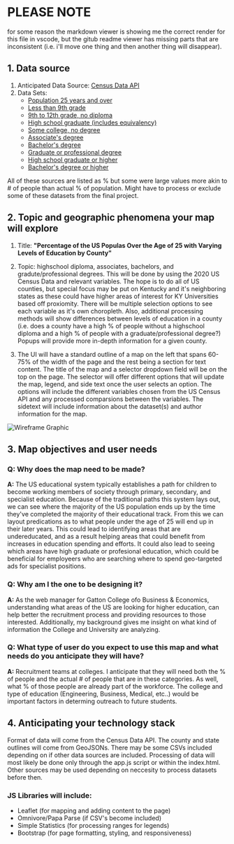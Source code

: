 # PLEASE NOTE
for some reason the markdown viewer is showing me the correct render for this file in vscode, but the gitub readme viewer has missing parts that are inconsistent (i.e. i'll move one thing and then another thing will disappear).

## 1. Data source

1. Anticipated Data Source: [Census Data API](https://api.census.gov/data/2020/acs/acs5/profile/variables.html)
2. Data Sets:
    * [Population 25 years and over](https://api.census.gov/data/2020/acs/acs5/profile/variables/DP02_0059PE.json)
    * [Less than 9th grade](https://api.census.gov/data/2020/acs/acs5/profile/variables/DP02_0060PE.json)
    * [9th to 12th grade, no diploma](https://api.census.gov/data/2020/acs/acs5/profile/variables/DP02_0061PE.json)
    * [High school graduate (includes equivalency)](https://api.census.gov/data/2020/acs/acs5/profile/variables/DP02_0062PE.json)
    * [Some college, no degree](https://api.census.gov/data/2020/acs/acs5/profile/variables/DP02_0063PE.json)
    * [Associate's degree](https://api.census.gov/data/2020/acs/acs5/profile/variables/DP02_0064PE.json)
    * [Bachelor's degree](https://api.census.gov/data/2020/acs/acs5/profile/variables/DP02_0065PE.json)
    * [Graduate or professional degree](https://api.census.gov/data/2020/acs/acs5/profile/variables/DP02_0066PE.json)
    * [High school graduate or higher](https://api.census.gov/data/2020/acs/acs5/profile/variables/DP02_0067PE.json)
    * [Bachelor's degree or higher](https://api.census.gov/data/2020/acs/acs5/profile/variables/DP02_0068PE.json)

All of these sources are listed as % but some were large values more akin to # of people than actual % of population.
Might have to process or exclude some of these datasets from the final project.

## 2. Topic and geographic phenomena your map will explore

1. Title: **"Percentage of the US Populas Over the Age of 25 with Varying Levels of Education by County"**

2. Topic: highschool diploma, associates, bachelors, and gradute/professional degrees. This will be done by using the 2020 US Census Data and relevant variables. The hope is to do all of US counties, but special focus may be put on Kentucky and it's neighboring states as these could have higher areas of interest for KY Universities based off proxiomity. There will be multiple selection options to see each variable as it's own choropleth. Also, additional processing methods will show differences between levels of education in a county (i.e. does a county have a high % of people without a highschool diploma and a high % of people with a graduate/professional degree?) Popups will provide more in-depth information for a given county.

3. The UI will have a standard outline of a map on the left that spans 60-75% of the width of the page and the rest being a section for text content.
The title of the map and a selector dropdown field will be on the top on the page.
The selector will offer different options that will update the map, legend, and side text once the user selects an option.
The options will include the different variables chosen from the US Census API and any processed comparsions between the variables.
The sidetext will include information about the dataset(s) and author information for the map.

![Wireframe Graphic](graphics/wireframe021824.jpg "Wireframe Graphic")

## 3. Map objectives and user needs

### Q: Why does the map need to be made?
**A:** 
The US educational system typically establishes a path for children to become working members of society through primary, secondary, and specialist education.
Because of the traditional paths this system lays out, we can see where the majority of the US population ends up by the time they've completed the majority of their educational track.
From this we can layout predications as to what people under the age of 25 will end up in their later years.
This could lead to identifying areas that are undereducated, and as a result helping areas that could benefit from increases in education spending and efforts.
It could also lead to seeing which areas have high graduate or profesional education, which could be beneficial for employeers who are searching where to spend geo-targeted ads for specialist positions.

### Q: Why am I the one to be designing it?
**A:** 
As the web manager for Gatton College ofo Business & Economics, understanding what areas of the US are looking for higher education, can help better the recruitment process and providing resources to those interested.
Additionally, my background gives me insight on what kind of information the College and University are analyzing.

### Q: What type of user do you expect to use this map and what needs do you anticipate they will have? 
**A:** 
Recruitment teams at colleges.
I anticipate that they will need both the % of people and the actual # of people that are in these categories.
As well, what % of those people are already part of the workforce.
The college and type of education (Engineering, Business, Medical, etc..) would be important factors in determing outreach to future students.  

## 4. Anticipating your technology stack

Format of data will come from the Census Data API.
The county and state outlines will come from GeoJSONs.
There may be some CSVs included depending on if other data sources are included.
Processing of data will most likely be done only through the app.js script or within the index.html.
Other sources may be used depending on neccesity to process datasets before then.

### JS Libraries will include:
* Leaflet (for mapping and adding content to the page)
* Omnivore/Papa Parse (if CSV's become included)
* Simple Statistics (for processing ranges for legends) 
* Bootstrap (for page formatting, styling, and responsiveness)

